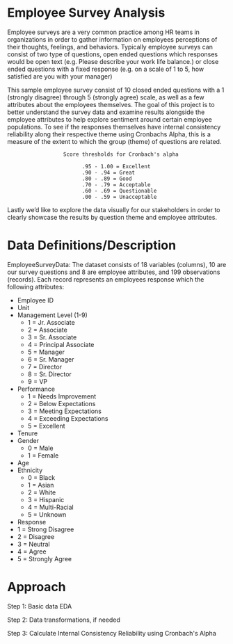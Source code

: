 Employee Survey Analysis
=============================================================

Employee surveys are a very common practice among HR teams in organizations in order to gather information on employees perceptions of their thoughts, feelings, and behaviors. Typically employee surveys can consist of two type of questions, open ended questions which responses would be open text (e.g. Please describe your work life balance.) or close ended questions with a fixed response (e.g. on a scale of 1 to 5, how satisfied are you with your manager)

This sample employee survey consist of 10 closed ended questions with a 1 (strongly disagree) through 5 (strongly agree) scale, as well as a few attributes about the employees themselves.  The goal of this project is to better understand the survey data and examine results alongside the employee attributes to help explore sentiment around certain employee populations. To see if the responses themselves have internal consistency reliability along their respective theme using Cronbachs Alpha, this is a measure of the extent to which the group (theme) of questions are related. 
                            
                      Score thresholds for Cronbach's alpha 
                      
                            .95 - 1.00 = Excellent
                            .90 - .94 = Great
                            .80 - .89 = Good
                            .70 - .79 = Acceptable
                            .60 - .69 = Questionable
                            .00 - .59 = Unacceptable

Lastly we’d like to explore the data visually for our stakeholders in order to clearly showcase the results by question theme and employee attributes. 


Data Definitions/Description
=============================================================

EmployeeSurveyData:
The dataset consists of 18 variables (columns), 10 are our survey questions and 8 are employee attributes, and 199 observations (records). Each record represents an employees response which the following attributes: 

- Employee ID
- Unit 
- Management Level (1-9) 
  - 1 = Jr. Associate
  - 2 = Associate
  - 3 = Sr. Associate
  - 4 = Principal Associate
  - 5 = Manager
  - 6 = Sr. Manager
  - 7 = Director
  - 8 = Sr. Director
  - 9 = VP
- Performance
  - 1 = Needs Improvement
  - 2 = Below Expectations
  - 3 = Meeting Expectations
  - 4 = Exceeding Expectations
  - 5 = Excellent
- Tenure
- Gender
  - 0 = Male
  - 1 = Female
- Age
- Ethnicity
  - 0 = Black
  - 1 = Asian
  - 2 = White
  - 3 = Hispanic
  - 4 = Multi-Racial
  - 5 = Unknown
- Response
 - 1 = Strong Disagree
 - 2 = Disagree
 - 3 = Neutral
 - 4 = Agree
 - 5 = Strongly Agree



Approach
=============================================================
Step 1: 
Basic data EDA

Step 2: 
Data transformations, if needed

Step 3: 
Calculate Internal Consistency Reliability using Cronbach's Alpha
